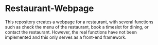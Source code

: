 # Restaurant-Webpage
This repository creates a webpage for a restaurant, with several functions such as check the menu of the restaurant, book a timeslot for dining, or contact the restaurant. However, the real functions have not been implemented and this only serves as a front-end framework.
